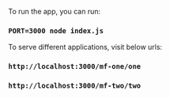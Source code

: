 To run the app, you can run:

### `PORT=3000 node index.js`

To serve different applications, visit below urls:

### `http://localhost:3000/mf-one/one`

### `http://localhost:3000/mf-two/two`
